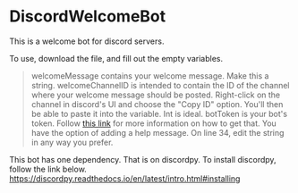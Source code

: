 # DiscordWelcomeBot
This is a welcome bot for discord servers. 

To use, download the file, and fill out the empty variables. 
 > welcomeMessage contains your welcome message. Make this a string.
 > welcomeChannelID is intended to contain the ID of the channel where your welcome message should be posted. Right-click        on the channel in discord's UI and choose the "Copy ID" option. You'll then be able to paste it into the variable. Int is ideal.
 > botToken is your bot's token. Follow [this link](https://discordpy.readthedocs.io/en/latest/discord.html#discord-intro) for more information on how to get that. 
 >You have the option of adding a help message. On line 34, edit the string in any way you prefer.

This bot has one dependency. That is on discordpy.
To install discordpy, follow the link below.
https://discordpy.readthedocs.io/en/latest/intro.html#installing
